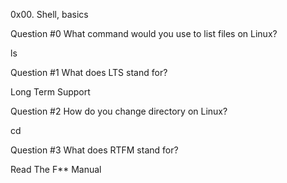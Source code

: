 0x00. Shell, basics

Question #0
What command would you use to list files on Linux?

ls

Question #1
What does LTS stand for?

Long Term Support

Question #2
How do you change directory on Linux?

cd

Question #3
What does RTFM stand for?

Read The F** Manual